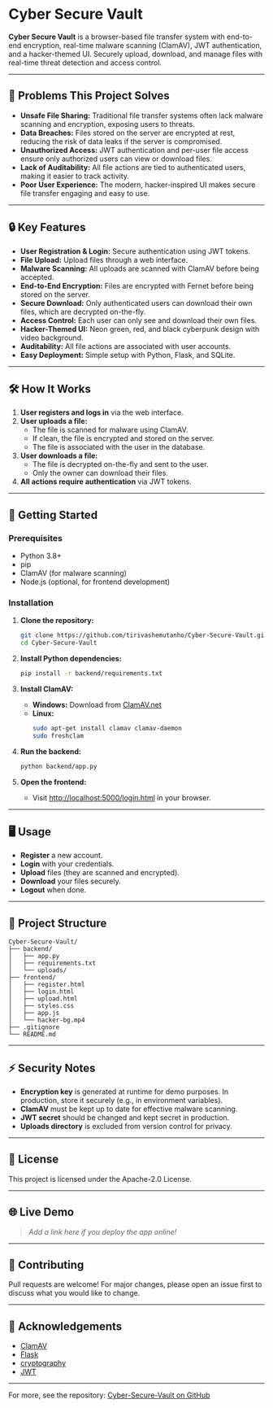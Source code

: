 # Cyber Secure Vault

**Cyber Secure Vault** is a browser-based file transfer system with end-to-end encryption, real-time malware scanning (ClamAV), JWT authentication, and a hacker-themed UI. Securely upload, download, and manage files with real-time threat detection and access control.

---

## 🚩 Problems This Project Solves

- **Unsafe File Sharing:** Traditional file transfer systems often lack malware scanning and encryption, exposing users to threats.
- **Data Breaches:** Files stored on the server are encrypted at rest, reducing the risk of data leaks if the server is compromised.
- **Unauthorized Access:** JWT authentication and per-user file access ensure only authorized users can view or download files.
- **Lack of Auditability:** All file actions are tied to authenticated users, making it easier to track activity.
- **Poor User Experience:** The modern, hacker-inspired UI makes secure file transfer engaging and easy to use.

---

## 🔒 Key Features

- **User Registration & Login:** Secure authentication using JWT tokens.
- **File Upload:** Upload files through a web interface.
- **Malware Scanning:** All uploads are scanned with ClamAV before being accepted.
- **End-to-End Encryption:** Files are encrypted with Fernet before being stored on the server.
- **Secure Download:** Only authenticated users can download their own files, which are decrypted on-the-fly.
- **Access Control:** Each user can only see and download their own files.
- **Hacker-Themed UI:** Neon green, red, and black cyberpunk design with video background.
- **Auditability:** All file actions are associated with user accounts.
- **Easy Deployment:** Simple setup with Python, Flask, and SQLite.

---

## 🛠️ How It Works

1. **User registers and logs in** via the web interface.
2. **User uploads a file:**  
   - The file is scanned for malware using ClamAV.
   - If clean, the file is encrypted and stored on the server.
   - The file is associated with the user in the database.
3. **User downloads a file:**  
   - The file is decrypted on-the-fly and sent to the user.
   - Only the owner can download their files.
4. **All actions require authentication** via JWT tokens.

---

## 🚀 Getting Started

### Prerequisites

- Python 3.8+
- pip
- ClamAV (for malware scanning)
- Node.js (optional, for frontend development)

### Installation

1. **Clone the repository:**
   ```sh
   git clone https://github.com/tirivashemutanho/Cyber-Secure-Vault.git
   cd Cyber-Secure-Vault
   ```

2. **Install Python dependencies:**
   ```sh
   pip install -r backend/requirements.txt
   ```

3. **Install ClamAV:**
   - **Windows:** Download from [ClamAV.net](https://www.clamav.net/downloads)
   - **Linux:**  
     ```sh
     sudo apt-get install clamav clamav-daemon
     sudo freshclam
     ```

4. **Run the backend:**
   ```sh
   python backend/app.py
   ```

5. **Open the frontend:**
   - Visit [http://localhost:5000/login.html](http://localhost:5000/login.html) in your browser.

---

## 🖥️ Usage

- **Register** a new account.
- **Login** with your credentials.
- **Upload** files (they are scanned and encrypted).
- **Download** your files securely.
- **Logout** when done.

---

## 📁 Project Structure

```
Cyber-Secure-Vault/
├── backend/
│   ├── app.py
│   ├── requirements.txt
│   └── uploads/
├── frontend/
│   ├── register.html
│   ├── login.html
│   ├── upload.html
│   ├── styles.css
│   ├── app.js
│   └── hacker-bg.mp4
├── .gitignore
└── README.md
```

---

## ⚡ Security Notes

- **Encryption key** is generated at runtime for demo purposes. In production, store it securely (e.g., in environment variables).
- **ClamAV** must be kept up to date for effective malware scanning.
- **JWT secret** should be changed and kept secret in production.
- **Uploads directory** is excluded from version control for privacy.

---

## 📜 License

This project is licensed under the Apache-2.0 License.

---

## 🌐 Live Demo

> _Add a link here if you deploy the app online!_

---

## 🤝 Contributing

Pull requests are welcome! For major changes, please open an issue first to discuss what you would like to change.

---

## 📣 Acknowledgements

- [ClamAV](https://www.clamav.net/)
- [Flask](https://flask.palletsprojects.com/)
- [cryptography](https://cryptography.io/)
- [JWT](https://jwt.io/)

---

For more, see the repository: [Cyber-Secure-Vault on GitHub](https://github.com/tirivashemutanho/Cyber-Secure-Vault)
